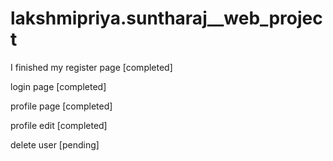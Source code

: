 # lakshmipriya.suntharaj__web_project
I finished my
register page [completed]

login page [completed]

profile page [completed]

profile edit [completed]

delete user [pending]
